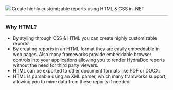 <!--# Stitch -->
<img src="https://raw.githubusercontent.com/jherink/Stitch/master/src/Icon/Stitch326x128.png" />
Create highly customizable reports using HTML &amp; CSS in .NET

<hr />

<h3>Why HTML?</h3>
<ul>

<li>By styling through CSS & HTML you can create highly customizable reports!</li>

<li>By creating reports in an HTML format they are easily embeddable in web pages.
Also many frameworks provide embeddable browser controls into your applications
allowing you to render HydraDoc reports without the need for third party viewers.</li>

<li>HTML can be exported to other document formats like PDF or DOCX.</li>

<li>HTML is parsable using an XML parser, which many framworks support, allowing
you to mine data from these reports if needed.</li>

</ul>
